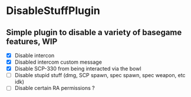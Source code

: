 # DisableStuffPlugin

##  Simple plugin to disable a variety of basegame features, WIP



- [x] Disable intercon
- [x] Disabled intercom custom message
- [x] Disable SCP-330 from being interacted via the bowl
- [ ] Disable stupid stuff (dmg, SCP spawn, spec spawn, spec weapon, etc idk)
- [ ] Disable certain RA permissions ?
